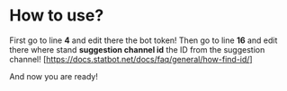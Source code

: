 # How to use?
First go to line **4** and edit there the bot token!
Then go to line **16** and edit there where stand **suggestion channel id** the ID from the suggestion channel! [https://docs.statbot.net/docs/faq/general/how-find-id/]

And now you are ready!
